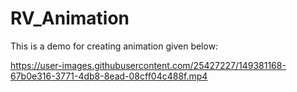 # RV_Animation

This is a demo for creating animation given below:

https://user-images.githubusercontent.com/25427227/149381168-67b0e316-3771-4db8-8ead-08cff04c488f.mp4


